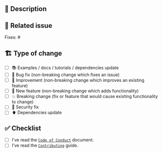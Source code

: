 ## 💌 Description

<!-- Add a more detailed description of the changes if needed. -->

## 🔗 Related issue

<!-- If your PR refers to a related issue, link it here. -->
Fixes: #

## 🏗️ Type of change

<!-- Mark with an `x` all the checkboxes that apply (like `[x]`) -->

- [ ] 📚 Examples / docs / tutorials / dependencies update
- [ ] 🐛 Bug fix (non-breaking change which fixes an issue)
- [ ] 🥂 Improvement (non-breaking change which improves an existing feature)
- [ ] 🚀 New feature (non-breaking change which adds functionality)
- [ ] 💥 Breaking change (fix or feature that would cause existing functionality to change)
- [ ] 🚨 Security fix
- [ ] ⬆️ Dependencies update

## ✅ Checklist

<!-- Mark with an `x` all the checkboxes that apply (like `[x]`) -->

- [ ] I've read the [`Code of Conduct`](https://github.com/DariuszPorowski/dump-context-action/blob/main/.github/CODE_OF_CONDUCT.md) document.
- [ ] I've read the [`Contributing`](https://github.com/DariuszPorowski/dump-context-action/blob/main/.github/CONTRIBUTING.md) guide.
